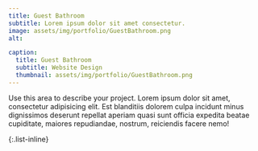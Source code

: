 ```yaml
---
title: Guest Bathroom
subtitle: Lorem ipsum dolor sit amet consectetur.
image: assets/img/portfolio/GuestBathroom.png
alt: 

caption:
  title: Guest Bathroom
  subtitle: Website Design
  thumbnail: assets/img/portfolio/GuestBathroom.png
---
```

Use this area to describe your project. Lorem ipsum dolor sit amet, consectetur adipisicing elit. Est blanditiis dolorem culpa incidunt minus dignissimos deserunt repellat aperiam quasi sunt officia expedita beatae cupiditate, maiores repudiandae, nostrum, reiciendis facere nemo!

{:.list-inline}
